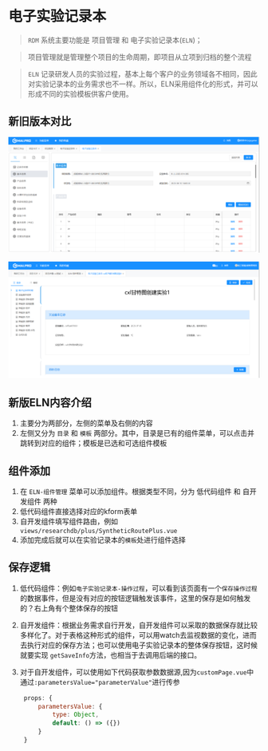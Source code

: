# 电子实验记录本

> `RDM` 系统主要功能是 项目管理 和 电子实验记录本(`ELN`)；

> 项目管理就是管理整个项目的生命周期，即项目从立项到归档的整个流程

> `ELN` 记录研发人员的实验过程，基本上每个客户的业务领域各不相同，因此对实验记录本的业务需求也不一样。所以，ELN采用组件化的形式，并可以形成不同的实验模板供客户使用。

## 新旧版本对比

![旧版](../assets/eln-old.png)

![新版](../assets/eln-new.png)

## 新版ELN内容介绍

1. 主要分为两部分，左侧的菜单及右侧的内容
2. 左侧又分为 `目录` 和 `模板` 两部分。其中，目录是已有的组件菜单，可以点击并跳转到对应的组件；模板是已选和可选组件模板

## 组件添加

1. 在 `ELN-组件管理` 菜单可以添加组件。根据类型不同，分为 低代码组件 和 自开发组件 两种
2. 低代码组件直接选择对应的kform表单
3. 自开发组件填写组件路由，例如 `views/researchdb/plus/SyntheticRoutePlus.vue`
4. 添加完成后就可以在实验记录本的`模板`处进行组件选择

## 保存逻辑

1. 低代码组件：例如`电子实验记录本-操作过程`，可以看到该页面有一个`保存操作过程`的数据事件，但是没有对应的按钮逻辑触发该事件，这里的保存是如何触发的？右上角有个整体保存的按钮

2. 自开发组件：根据业务需求自行开发，自开发组件可以采取的数据保存就比较多样化了。对于表格这种形式的组件，可以用watch去监视数据的变化，进而去执行对应的保存方法；也可以使用电子实验记录本的整体保存按钮，这时候就要实现 `getSaveInfo`方法，也相当于去调用后端的接口。

3. 对于自开发组件，可以使用如下代码获取参数数据源,因为`customPage.vue`中通过`:parametersValue="parameterValue"`进行传参
   
   ```js
    props: {
        parametersValue: {
            type: Object,
            default: () => ({})
        }
    }
   ```
